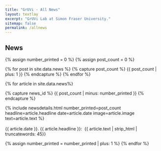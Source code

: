 ```yaml
---
title: "GrUVi - All News"
layout: textlay
excerpt: "GrUVi Lab at Simon Fraser University."
sitemap: false
permalink: /allnews
---
```


## News
{% assign number_printed = 0 %}
{% assign post_count = 0 %}


{% for post in site.data.news %}
   {% capture post_count %} {{ post_count | plus: 1 }} {% endcapture %}
{% endfor %}

{% for article in site.data.news%}

{% capture news_id %} {{ post_count | minus: number_printed }} {% endcapture %}

<div class="row">
{% include newsdetails.html number_printed=post_count headline=article.headline date=article.date image=article.image text=article.text %}
</div>
  

<div class="subhover pointer" style="cursor:pointer" onclick="openNavD{{ post_count }}()">
  <br>{{ article.date }}. <newstit>{{ article.headline }}: </newstit>&nbsp;{{ article.text | strip_html | truncatewords: 45}}
</div>

{% assign number_printed = number_printed | plus: 1 %}
{% endfor %}
